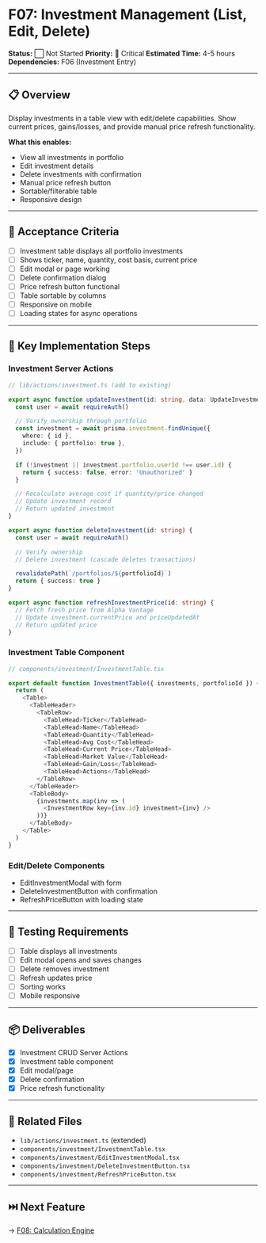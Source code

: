 # F07: Investment Management (List, Edit, Delete)

**Status:** ⬜ Not Started
**Priority:** 🔴 Critical
**Estimated Time:** 4-5 hours
**Dependencies:** F06 (Investment Entry)

---

## 📋 Overview

Display investments in a table view with edit/delete capabilities. Show current prices, gains/losses, and provide manual price refresh functionality.

**What this enables:**

- View all investments in portfolio
- Edit investment details
- Delete investments with confirmation
- Manual price refresh button
- Sortable/filterable table
- Responsive design

---

## 🎯 Acceptance Criteria

- [ ] Investment table displays all portfolio investments
- [ ] Shows ticker, name, quantity, cost basis, current price
- [ ] Edit modal or page working
- [ ] Delete confirmation dialog
- [ ] Price refresh button functional
- [ ] Table sortable by columns
- [ ] Responsive on mobile
- [ ] Loading states for async operations

---

## 🔧 Key Implementation Steps

### Investment Server Actions

```typescript
// lib/actions/investment.ts (add to existing)

export async function updateInvestment(id: string, data: UpdateInvestmentInput) {
  const user = await requireAuth()

  // Verify ownership through portfolio
  const investment = await prisma.investment.findUnique({
    where: { id },
    include: { portfolio: true },
  })

  if (!investment || investment.portfolio.userId !== user.id) {
    return { success: false, error: 'Unauthorized' }
  }

  // Recalculate average cost if quantity/price changed
  // Update investment record
  // Return updated investment
}

export async function deleteInvestment(id: string) {
  const user = await requireAuth()

  // Verify ownership
  // Delete investment (cascade deletes transactions)

  revalidatePath(`/portfolios/${portfolioId}`)
  return { success: true }
}

export async function refreshInvestmentPrice(id: string) {
  // Fetch fresh price from Alpha Vantage
  // Update investment.currentPrice and priceUpdatedAt
  // Return updated price
}
```

### Investment Table Component

```typescript
// components/investment/InvestmentTable.tsx

export default function InvestmentTable({ investments, portfolioId }) {
  return (
    <Table>
      <TableHeader>
        <TableRow>
          <TableHead>Ticker</TableHead>
          <TableHead>Name</TableHead>
          <TableHead>Quantity</TableHead>
          <TableHead>Avg Cost</TableHead>
          <TableHead>Current Price</TableHead>
          <TableHead>Market Value</TableHead>
          <TableHead>Gain/Loss</TableHead>
          <TableHead>Actions</TableHead>
        </TableRow>
      </TableHeader>
      <TableBody>
        {investments.map(inv => (
          <InvestmentRow key={inv.id} investment={inv} />
        ))}
      </TableBody>
    </Table>
  )
}
```

### Edit/Delete Components

- EditInvestmentModal with form
- DeleteInvestmentButton with confirmation
- RefreshPriceButton with loading state

---

## 🧪 Testing Requirements

- [ ] Table displays all investments
- [ ] Edit modal opens and saves changes
- [ ] Delete removes investment
- [ ] Refresh updates price
- [ ] Sorting works
- [ ] Mobile responsive

---

## 📦 Deliverables

- [x] Investment CRUD Server Actions
- [x] Investment table component
- [x] Edit modal/page
- [x] Delete confirmation
- [x] Price refresh functionality

---

## 🔗 Related Files

- `lib/actions/investment.ts` (extended)
- `components/investment/InvestmentTable.tsx`
- `components/investment/EditInvestmentModal.tsx`
- `components/investment/DeleteInvestmentButton.tsx`
- `components/investment/RefreshPriceButton.tsx`

---

## ⏭️ Next Feature

→ [F08: Calculation Engine](F08_calculation_engine.md)
